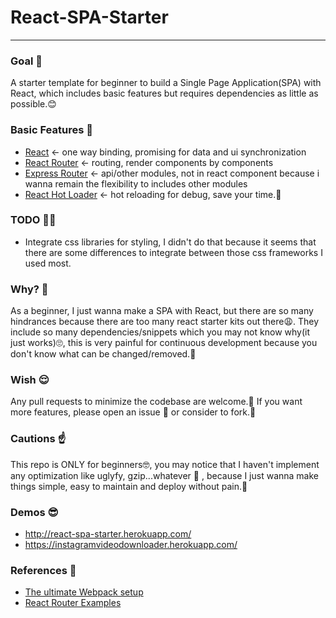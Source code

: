 # React-SPA-Starter
___

### Goal 💪
A starter template for beginner to build a Single Page Application(SPA) with React, which includes basic features but requires dependencies as little as possible.😊

### Basic Features 👀
- [React](https://facebook.github.io/react/) <- one way binding, promising for data and ui synchronization
- [React Router](https://github.com/reactjs/react-router) <- routing, render components by components
- [Express Router](http://expressjs.com/en/starter/basic-routing.html) <- api/other modules, not in react component because i wanna remain the flexibility to includes other modules
- [React Hot Loader](http://gaearon.github.io/react-hot-loader/) <- hot reloading for debug, save your time.🍺

### TODO 🏃🏻
- Integrate css libraries for styling, I didn't do that because it seems that there are some differences to integrate between those css frameworks I used most.

### Why? 🤔
As a beginner, I just wanna make a SPA with React, but there are so many hindrances because there are too many react starter kits out there😩. They include so many dependencies/snippets which you may not know why(it just works)🙄, this is very painful for continuous development because you don't know what can be changed/removed.🤕

### Wish 😌
Any pull requests to minimize the codebase are welcome.🙏 If you want more features, please open an issue 🙋 or consider to fork.🍴

### Cautions ☝
This repo is ONLY for beginners🤓, you may notice that I haven't implement any optimization like uglyfy, gzip...whatever 🤗 , because I just wanna make things simple, easy to maintain and deploy without pain.👶

### Demos 😎
- http://react-spa-starter.herokuapp.com/
- https://instagramvideodownloader.herokuapp.com/

### References 📕
- [The ultimate Webpack setup](http://www.christianalfoni.com/articles/2015_04_19_The-ultimate-webpack-setup)
- [React Router Examples](https://github.com/reactjs/react-router/tree/master/examples)
